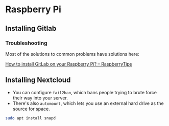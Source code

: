 # Raspberry Pi

## Installing Gitlab

### Troubleshooting

Most of the solutions to common problems have solutions here:

[How to install GitLab on your Raspberry Pi? – RaspberryTips](https://raspberrytips.com/gitlab-installation-raspberry-pi/)

## Installing Nextcloud

- You can configure `fail2ban`, which bans people trying to brute force their way into your server.
- There's also `automount`, which lets you use an external hard drive as the source for space.

```sh
sudo apt install snapd
```
